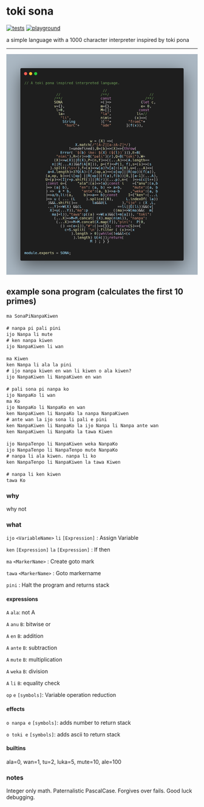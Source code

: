 # toki sona
[![tests](https://github.com/dmadisetti/sona.js/actions/workflows/tests.yml/badge.svg)](https://github.com/dmadisetti/sona.js/actions/workflows/tests.yml)
[![playground](https://img.shields.io/badge/playground-sona-white.svg?logo=observable)](https://observablehq.com/@dmadisetti/sona)

a simple language with a 1000 character interpreter inspired by toki pona

---

![toki sona pi toki sona](https://raw.githubusercontent.com/dmadisetti/sona.js/main/sona.png)

## example sona program (calculates the first 10 primes)
```
ma SonaPiNanpaKiwen

# nanpa pi pali pini
ijo Nanpa li mute
# ken nanpa kiwen
ijo NanpaKiwen li wan

ma Kiwen
ken Nanpa li ala la pini
# ijo nanpa kiwen en wan li kiwen o ala kiwen?
ijo NanpaKiwen li NanpaKiwen en wan

# pali sona pi nanpa ko
ijo NanpaKo li wan
ma Ko
ijo NanpaKo li NanpaKo en wan
ken NanpaKiwen li NanpaKo la nanpa NanpaKiwen
# ante wan la ijo sona li pali e pini
ken NanpaKiwen li NanpaKo la ijo Nanpa li Nanpa ante wan
ken NanpaKiwen li NanpaKo la tawa Kiwen

ijo NanpaTenpo li NanpaKiwen weka NanpaKo
ijo NanpaTenpo li NanpaTenpo mute NanpaKo
# nanpa li ala kiwen. nanpa li ko
ken NanpaTenpo li NanpaKiwen la tawa Kiwen

# nanpa li ken kiwen
tawa Ko
```

### why

why not

### what

`ijo` `<VariableName>` `li` `[Expression]` : Assign Variable

`ken` `[Expression]` `la` `[Expression]` : If then

`ma` `<MarkerName>` : Create goto mark

`tawa` `<MarkerName>` : Goto markername

`pini` : Halt the program and returns stack

#### expressions

`A` `ala`: not A

`A` `anu` `B`: bitwise or

`A` `en` `B`: addition

`A` `ante` `B`: subtraction

`A` `mute` `B`: multiplication

`A` `weka` `B`: division

`A` `li` `B`: equality check

`op` `e` `[symbols]`: Variable operation reduction

#### effects

`o nanpa e` `[symbols]`: adds number to return stack

`o toki e` `[symbols]`: adds ascii to return stack

#### builtins
ala=0, wan=1, tu=2, luka=5, mute=10, ale=100

### notes

Integer only math. Paternalistic PascalCase. Forgives over fails. Good luck debugging.
